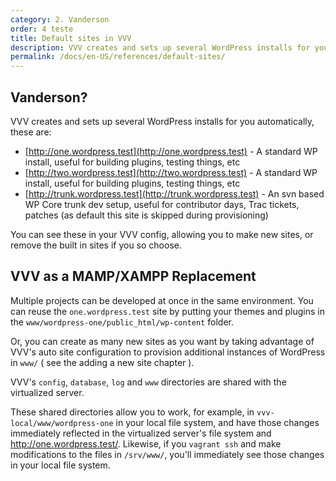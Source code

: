 ```yaml
---
category: 2. Vanderson
order: 4 teste 
title: Default sites in VVV
description: VVV creates and sets up several WordPress installs for you automatically.
permalink: /docs/en-US/references/default-sites/
---
```


## Vanderson?

VVV creates and sets up several WordPress installs for you automatically, these are:

 - [http://one.wordpress.test](http://one.wordpress.test) - A standard WP install, useful for building plugins, testing things, etc
 - [http://two.wordpress.test](http://two.wordpress.test) - A standard WP install, useful for building plugins, testing things, etc
 - [http://trunk.wordpress.test](http://trunk.wordpress.test) - An svn based WP Core trunk dev setup, useful for contributor days, Trac tickets, patches (as default this site is skipped during provisioning)

You can see these in your VVV config, allowing you to make new sites, or remove the built in sites if you so choose.

## VVV as a MAMP/XAMPP Replacement

Multiple projects can be developed at once in the same environment. You can reuse the `one.wordpress.test` site by putting your themes and plugins in the `www/wordpress-one/public_html/wp-content` folder.

Or, you can create as many new sites as you want by taking advantage of VVV's auto site configuration to provision additional instances of WordPress in `www/` ( see the adding a new site chapter ).

VVV's `config`, `database`, `log` and `www` directories are shared with the virtualized server.

These shared directories allow you to work, for example, in `vvv-local/www/wordpress-one` in your local file system, and have those changes immediately reflected in the virtualized server's file system and http://one.wordpress.test/. Likewise, if you `vagrant ssh` and make modifications to the files in `/srv/www/`, you'll immediately see those changes in your local file system.

